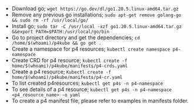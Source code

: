 - Download go; 
`wget https://go.dev/dl/go1.20.5.linux-amd64.tar.gz`
- Remove any previous go installations;
`sudo apt-get remove golang-go && sudo rm -rf /usr/local/go/`
- Install go; 
`sudo tar -C /usr/local -xzf go1.20.5.linux-amd64.tar.gz &&export PATH=$PATH:/usr/local/go/bin`
- Go to project directory and get the dependencies;
`cd /home/$(whoami)/p4kube && go get .` 
- Create a namespace for p4 resources;
`kubectl create namespace p4-namespace`
- Create CRD for p4 resource;
`kubectl create -f home/$(whoami)/p4kube/manifests/p4-crds.yaml`
- Create a p4 resource;
`Kubectl create -f home/$(whoami)/p4kube/manifests/p4-cr.yaml` 
- To list created p4resources;
 `kubectl get p4s -n p4-namespace`
- To see details of a p4 resource;
 `kubectl get p4s -n p4-namespace <p4_resource_name> -o yaml`
- To create a p4 manifest file, please refer to examples in manifests folder.
